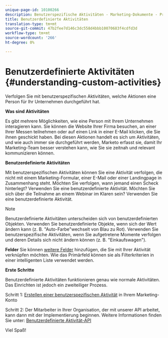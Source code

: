 ```yaml
---
unique-page-id: 10100266
description: Benutzerspezifische Aktivitäten - Marketing-Dokumente - Produktdokumentation
title: Benutzerdefinierte Aktivitäten
translation-type: tm+mt
source-git-commit: 47b2fee7d146c3dc558d4bbb10070683f4cdfd3d
workflow-type: tm+mt
source-wordcount: '266'
ht-degree: 0%

---
```



# Benutzerdefinierte Aktivitäten {#understanding-custom-activities}

Verfolgen Sie mit benutzerspezifischen Aktivitäten, welche Aktionen eine Person für Ihr Unternehmen durchgeführt hat.

**Was sind Aktivitäten**

Es gibt mehrere Möglichkeiten, wie eine Person mit Ihrem Unternehmen interagieren kann. Sie können die Website Ihrer Firma besuchen, an einer Ihrer Messen teilnehmen oder auf einen Link in einer E-Mail klicken, die Sie ihnen geschickt haben. Bei diesen Aktionen handelt es sich um Aktivitäten, und wie auch immer sie durchgeführt werden, Marketo erfasst sie, damit Ihr Marketing-Team besser verstehen kann, wie Sie sie zeitnah und relevant kommunizieren können.

**Benutzerdefinierte Aktivitäten**

Mit benutzerspezifischen Aktivitäten können Sie eine Aktivität verfolgen, die nicht mit einem Marketing-Formular, einer E-Mail oder einer Landingpage in Zusammenhang steht. Möchten Sie verfolgen, wann jemand einen Scheck hinterlegt? Verwenden Sie eine benutzerdefinierte Aktivität. Möchten Sie sich über die Teilnahme an einem Webinar im Klaren sein? Verwenden Sie eine benutzerdefinierte Aktivität.

>[!NOTE]
>
>Benutzerdefinierte Aktivitäten unterscheiden sich von benutzerdefinierten Objekten. Verwenden Sie benutzerdefinierte Objekte, wenn sich der Wert ändern kann (z. B. &quot;Auto-Farbe&quot;wechselt von Blau zu Rot). Verwenden Sie benutzerspezifische Aktivitäten, wenn Sie aufgetretene Momente verfolgen und deren Details sich nicht ändern können (z. B. &quot;Einkaufswagen&quot;).

**Felder** Sie können [weitere Felder](https://docs.marketo.com/x/Mx6a) hinzufügen, die Sie mit Ihrer Aktivität verknüpfen möchten. Wie das Primärfeld können sie als Filterkriterien in einer intelligenten Liste verwendet werden.

**Erste Schritte**

Benutzerdefinierte Aktivitäten funktionieren genau wie normale Aktivitäten. Das Einrichten ist jedoch ein zweiteiliger Prozess.

Schritt 1: [Erstellen einer benutzerspezifischen Aktivität](create-a-custom-activity.md) in Ihrem Marketing-Konto

Schritt 2: Der Mitarbeiter in Ihrer Organisation, der mit unserer API arbeitet, kann dann mit der Implementierung beginnen. Weitere Informationen finden Sie unter: [Benutzerdefinierte Aktivität-API](http://developers.marketo.com/documentation/rest/add-custom-activities/)

Viel Spaß!
